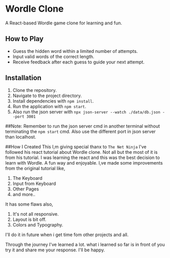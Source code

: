 # Wordle Clone
A React-based Wordle game clone for learning and fun.

## How to Play
- Guess the hidden word within a limited number of attempts.
- Input valid words of the correct length.
- Receive feedback after each guess to guide your next attempt.

## Installation
1. Clone the repository.
2. Navigate to the project directory.
3. Install dependencies with `npm install`.
4. Run the application with `npm start`.
5. Also run the json server with `npx json-server --watch ./data/db.json --port 3001`

##Note:
Remember to run the json server cmd in another terminal without terminating the `npm start` cmd.
Also use the different port in json server than localhost.

##How I Created This
I,m giving special thanx to `The Net Ninja` I've followed his react tutorial about Wordle clone.
Not all but the most of it is from his tutorial. I was learning the react and this was the best decision to learn with Wordle. A fun way and enjoyable.
I,ve made some improvements from the original tutorial like,
  1. The Keyboard
  2. Input from Keyboard
  3. Other Pages
  4. and more..

It has some flaws also,
  1. It's not all responsive.
  2. Layout is bit off.
  3. Colors and Typography.

I'll do it in future when i get time fom other projects and all. 

Through the journey I've learned a lot. what i learned so far is in front of you try it and share me your response. I'll be happy.


